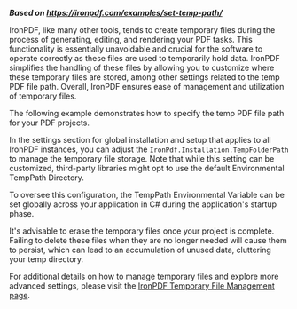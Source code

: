 ***Based on <https://ironpdf.com/examples/set-temp-path/>***

IronPDF, like many other tools, tends to create temporary files during the process of generating, editing, and rendering your PDF tasks. This functionality is essentially unavoidable and crucial for the software to operate correctly as these files are used to temporarily hold data. IronPDF simplifies the handling of these files by allowing you to customize where these temporary files are stored, among other settings related to the temp PDF file path. Overall, IronPDF ensures ease of management and utilization of temporary files.

The following example demonstrates how to specify the temp PDF file path for your PDF projects.

In the settings section for global installation and setup that applies to all IronPDF instances, you can adjust the `IronPdf.Installation.TempFolderPath` to manage the temporary file storage. Note that while this setting can be customized, third-party libraries might opt to use the default Environmental TempPath Directory.

To oversee this configuration, the TempPath Environmental Variable can be set globally across your application in C# during the application's startup phase.

It's advisable to erase the temporary files once your project is complete. Failing to delete these files when they are no longer needed will cause them to persist, which can lead to an accumulation of unused data, cluttering your temp directory.

For additional details on how to manage temporary files and explore more advanced settings, please visit the [IronPDF Temporary File Management page](https://ironpdf.com/examples/set-temp-path/).
